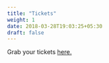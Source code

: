 ```yaml
---
title: "Tickets"
weight: 1
date: 2018-03-28T19:03:25+05:30
draft: false
---
```


Grab your tickets <a href="https://www.townscript.com/e/droidjam-india-2018">here.</a>